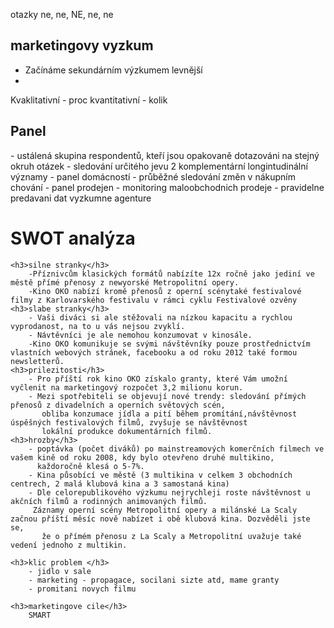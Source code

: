 otazky ne, ne, NE, ne, ne

<h2>marketingovy vyzkum</h2>

- Začínáme sekundárním výzkumem
    levnější
- 

Kvaklitativní - proc
kvantitativní - kolik

<h2>Panel</h2>
    - ustálená skupina respondentů, kteří jsou opakovaně dotazováni na stejný okruh otázek
    - sledování určitého jevu
2 komplementární longintudinální významy
    - panel domácností
        - průběžné sledování změn v nákupním chování
    - panel prodejen
        - monitoring maloobchodnich prodeje
        - pravidelne predavani dat vyzkumne agenture

<h1>SWOT analýza</h1>

    <h3>silne stranky</h3>
        -Příznivcům klasických formátů nabízíte 12x ročně jako jediní ve městě přímé přenosy z newyorské Metropolitní opery. 
        -Kino OKO nabízí kromě přenosů z operní scénytaké festivalové filmy z Karlovarského festivalu v rámci cyklu Festivalové ozvěny
    <h3>slabe stranky</h3>
        - Vaši diváci si ale stěžovali na nízkou kapacitu a rychlou vyprodanost, na to u vás nejsou zvyklí.
        - Návtěvníci je ale nemohou konzumovat v kinosále.
        -Kino OKO komunikuje se svými návštěvníky pouze prostřednictvím vlastních webových stránek, facebooku a od roku 2012 také formou newsletterů.
    <h3>prilezitosti</h3>
        - Pro příští rok kino OKO získalo granty, které Vám umožní vyčlenit na marketingový rozpočet 3,2 milionu korun.
        - Mezi spotřebiteli se objevují nové trendy: sledování přímých přenosů z divadelních a operních světových scén,
           obliba konzumace jídla a pití během promítání,návštěvnost úspěšných festivalových filmů, zvyšuje se návštěvnost 
           lokální produkce dokumentárních filmů.
    <h3>hrozby</h3>
        - poptávka (počet diváků) po mainstreamových komerčních filmech ve vašem kině od roku 2008, kdy bylo otevřeno druhé multikino,
          každoročně klesá o 5-7%. 
        - Kina působící ve městě (3 multikina v celkem 3 obchodních centrech, 2 malá klubová kina a 3 samostaná kina) 
        - Dle celorepublikového výzkumu nejrychleji roste návštěvnost u akčních filmů a rodinných animovaných filmů.
         Záznamy operní scény Metropolitní opery a milánské La Scaly začnou příští měsíc nově nabízet i obě klubová kina. Dozvěděli jste se, 
           že o přímém přenosu z La Scaly a Metropolitní uvažuje také vedení jednoho z multikin.
        
    <h3>klic problem </h3>
        - jidlo v sale
        - marketing - propagace, socilani sizte atd, mame granty
        - promitani novych filmu 
    
    <h3>marketingove cile</h3>
        SMART